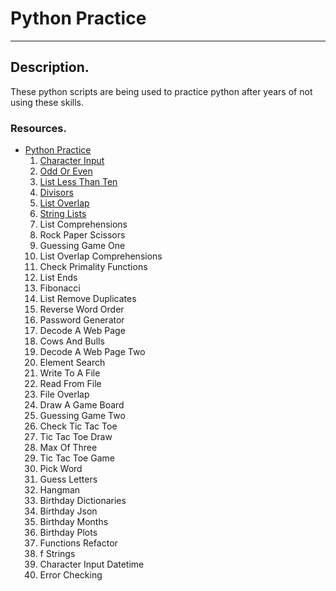 # Python Practice

---
## Description.
These python scripts are being used to practice python after years of not using these skills.

### Resources.
- [Python Practice](https.//www.practicepython.org)
  1. [Character Input](https://github.com/gitzlaffc4/python-practice/blob/master/1_Character_Input.py)
  2. [Odd Or Even](https://github.com/gitzlaffc4/python-practice/blob/master/2_Odd_Or_Even.py)  
  3. [List Less Than Ten](https://github.com/gitzlaffc4/python-practice/blob/master/3_List_Less_Than_Ten.py)
  4. [Divisors](https://github.com/gitzlaffc4/python-practice/blob/master/4_Divisors.py)   
  5. [List Overlap](https://github.com/gitzlaffc4/python-practice/blob/master/5_List_Overlap.py)
  6. [String Lists](https://github.com/gitzlaffc4/python-practice/blob/master/6_String_Lists.py)
  7. List Comprehensions   
  8. Rock Paper Scissors    
  9. Guessing Game One    
  10. List Overlap Comprehensions   
  11. Check Primality Functions    
  12. List Ends  
  13. Fibonacci   
  14. List Remove Duplicates   
  15. Reverse Word Order    
  16. Password Generator     
  17. Decode A Web Page     
  18. Cows And Bulls    
  19. Decode A Web Page Two     
  20. Element Search  
  21. Write To A File  
  22. Read From File  
  23. File Overlap   
  24. Draw A Game Board   
  25. Guessing Game Two    
  26. Check Tic Tac Toe   
  27. Tic Tac Toe Draw   
  28. Max Of Three  
  29. Tic Tac Toe Game    
  30. Pick Word   
  31. Guess Letters   
  32. Hangman   
  33. Birthday Dictionaries  
  34. Birthday Json   
  35. Birthday Months   
  36. Birthday Plots    
  37. Functions Refactor   
  38. f Strings  
  39. Character Input Datetime  
  40. Error Checking    